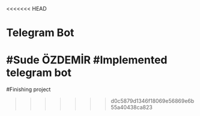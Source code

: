 <<<<<<< HEAD
# Telegram Bot
#Sude ÖZDEMİR
#Implemented telegram bot
=======
#Finishing project 
>>>>>>> d0c5879d1346f18069e56869e6b55a40438ca823
